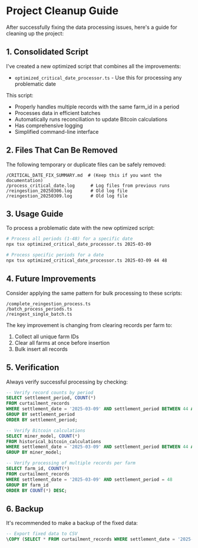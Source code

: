 # Project Cleanup Guide

After successfully fixing the data processing issues, here's a guide for cleaning up the project:

## 1. Consolidated Script
I've created a new optimized script that combines all the improvements:

- `optimized_critical_date_processor.ts` - Use this for processing any problematic date

This script:
- Properly handles multiple records with the same farm_id in a period
- Processes data in efficient batches
- Automatically runs reconciliation to update Bitcoin calculations
- Has comprehensive logging
- Simplified command-line interface

## 2. Files That Can Be Removed

The following temporary or duplicate files can be safely removed:

```
/CRITICAL_DATE_FIX_SUMMARY.md  # (Keep this if you want the documentation)
/process_critical_date.log      # Log files from previous runs
/reingestion_20250306.log       # Old log file
/reingestion_20250309.log       # Old log file
```

## 3. Usage Guide

To process a problematic date with the new optimized script:

```bash
# Process all periods (1-48) for a specific date
npx tsx optimized_critical_date_processor.ts 2025-03-09

# Process specific periods for a date
npx tsx optimized_critical_date_processor.ts 2025-03-09 44 48
```

## 4. Future Improvements

Consider applying the same pattern for bulk processing to these scripts:

```
/complete_reingestion_process.ts
/batch_process_periods.ts
/reingest_single_batch.ts
```

The key improvement is changing from clearing records per farm to:
1. Collect all unique farm IDs
2. Clear all farms at once before insertion
3. Bulk insert all records

## 5. Verification

Always verify successful processing by checking:

```sql
-- Verify record counts by period
SELECT settlement_period, COUNT(*) 
FROM curtailment_records 
WHERE settlement_date = '2025-03-09' AND settlement_period BETWEEN 44 AND 48
GROUP BY settlement_period
ORDER BY settlement_period;

-- Verify Bitcoin calculations
SELECT miner_model, COUNT(*) 
FROM historical_bitcoin_calculations
WHERE settlement_date = '2025-03-09' AND settlement_period BETWEEN 44 AND 48
GROUP BY miner_model;

-- Verify processing of multiple records per farm
SELECT farm_id, COUNT(*) 
FROM curtailment_records 
WHERE settlement_date = '2025-03-09' AND settlement_period = 48
GROUP BY farm_id
ORDER BY COUNT(*) DESC;
```

## 6. Backup

It's recommended to make a backup of the fixed data:

```sql
-- Export fixed data to CSV
\COPY (SELECT * FROM curtailment_records WHERE settlement_date = '2025-03-09' AND settlement_period BETWEEN 44 AND 48 ORDER BY settlement_period, farm_id) TO '/tmp/fixed_records_2025-03-09.csv' WITH CSV HEADER;
```